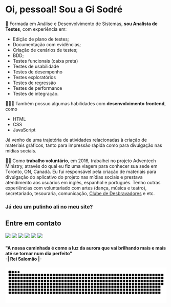 # Oi, pessoal! Sou a Gi Sodré

🌺 Formada em Análise e Desenvolvimento de Sistemas, **sou Analista de Testes**, com experiência em:
- Edição de plano de testes;
- Documentação com evidências;
- Criação de cenários de testes;
- BDD;
- Testes funcionais (caixa preta)
- Testes de usabilidade
- Testes de desempenho
- Testes exploratórios
- Testes de regressão
- Testes de performance
- Testes de integração. 

👩🏻‍💻 Também possuo algumas habilidades com **desenvolvimento frontend**, como
- HTML
- CSS
- JavaScript

Já venho de uma trajetória de atividades relacionadas à criação de materiais gráficos, tanto para impressão rápida como para divulgação nas mídias sociais.

🙋🏻 Como **trabalho voluntário**, em 2016, trabalhei no projeto Adventech Ministry, através do qual eu fiz uma viagem para conhecer sua sede em Toronto, ON, Canadá. Eu fui responsável pela criação de materiais para divulgação do aplicativo do projeto nas mídias sociais e prestava atendimento aos usuários em inglês, espanhol e português. Tenho outras experiências com voluntariado com artes (dança, música e teatro), secretariado, tesouraria, comunicação, [Clube de Desbravadores](https://clubes.adventistas.org/br/) e etc.


### Já deu um pulinho ali no meu site?



 
<!-- <div>
  <a href="https://github.com/lekaxl-qa">
  <img height="150em" src="https://github-readme-stats.vercel.app/api?username=lekaxl-qa&show_icons=true&theme=dracula&include_all_commits=true&count_private=true"/>
  <img height="150em" src="https://github-readme-stats.vercel.app/api/top-langs/?username=lekaxl-qa&layout=compact&langs_count=8&theme=dracula"/>
</div> -->
 
  ## Entre em contato
 
<div> 
 
<a href="https://www.linkedin.com/in/giselesodre" target="_blank"><img src="https://img.shields.io/badge/%20-LinkedIn-blue" target="_blank"></a> 
<a href = "mailto:gisodre.sda@gmail.com" target="_blank"><img src="https://img.shields.io/badge/%20-E--mail-red" target="_blank"></a>
<a href="https://api.whatsapp.com/send/?phone=5561998839644&text&app_absent=0" target="_blank"><img src="https://img.shields.io/badge/%20-WhatsApp-brightgreen" target="_blank"></a>
<a href="https://msng.link/o/?@gisodre_sda=tg" target="_blank"><img src="https://img.shields.io/badge/%20-Telegram-blueviolet" target="_blank"></a>
<a href="https://instagram.com/gisodre.sda" target="_blank"><img src="https://img.shields.io/badge/%20-Instagram-ff69b4" target="_blank"></a>
<a href="https://open.spotify.com/user/giselesodre74?si=98cf78983e76479d&nd=1" target="_blank"><img src="https://img.shields.io/badge/%20-Spotify-yellowgreen" target="_blank"></a>


#### "A nossa caminhada é como a luz da aurora que vai brilhando mais e mais até se tornar num dia perfeito" <br> -| Rei Salomão |-
 
![Snake animation](https://github.com/lekaxl-qa/leka-sda/blob/output/github-contribution-grid-snake.svg)
 
</div>

